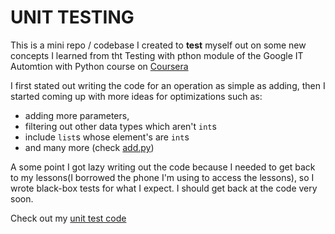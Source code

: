# UNIT TESTING
This is a mini repo / codebase I created to **test** myself out on some new concepts I learned from tht Testing with pthon module of the Google IT Automtion with Python course on [Coursera](https://www.coursera.org)

I first stated out writing the code for an operation as simple as adding, then I started coming up with more ideas for optimizations such as:
- adding more parameters,
- filtering out other data types which aren't `int`s
- include `list`s whose element's are `int`s
- and many more (check [add.py](./add.py))

A some point I got lazy writing out the code because I needed to get back to my lessons(I borrowed the phone I'm using to access the lessons), so I wrote black-box tests for what I expect. I should get back at the code very soon.

Check out my [unit test code](./add_test.py)
